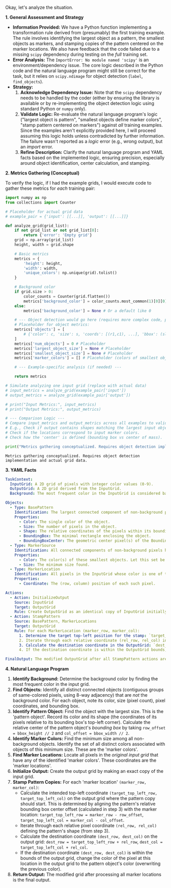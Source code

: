 Okay, let's analyze the situation.

**1. General Assessment and Strategy**

*   **Information Provided:** We have a Python function implementing a transformation rule derived from (presumably) the first training example. The rule involves identifying the largest object as a pattern, the smallest objects as markers, and stamping copies of the pattern centered on the marker locations. We also have feedback that the code failed due to a missing `scipy` dependency during testing on the *full* training set.
*   **Error Analysis:** The `ImportError: No module named 'scipy'` is an environment/dependency issue. The core logic described in the Python code and the natural language program might still be correct for the task, but it relies on `scipy.ndimage` for object detection (`label`, `find_objects`).
*   **Strategy:**
    1.  **Acknowledge Dependency Issue:** Note that the `scipy` dependency needs to be handled by the coder (either by ensuring the library is available or by re-implementing the object detection logic using standard Python or `numpy` only).
    2.  **Validate Logic:** Re-evaluate the natural language program's logic ("largest object is pattern", "smallest objects define marker colors", "stamp pattern centered on markers") against *all* training examples. Since the examples aren't explicitly provided here, I will proceed assuming this logic holds unless contradicted by further information. The failure wasn't reported as a *logic* error (e.g., wrong output), but an *import* error.
    3.  **Refine Description:** Clarify the natural language program and YAML facts based on the implemented logic, ensuring precision, especially around object identification, center calculation, and stamping.

**2. Metrics Gathering (Conceptual)**

To verify the logic, if I had the example grids, I would execute code to gather these metrics for *each* training pair:


``` python
import numpy as np
from collections import Counter

# Placeholder for actual grid data
# example_pair = {'input': [[...]], 'output': [[...]]}

def analyze_grid(grid_list):
    if not grid_list or not grid_list[0]:
        return {'error': 'Empty grid'}
    grid = np.array(grid_list)
    height, width = grid.shape

    # Basic metrics
    metrics = {
        'height': height,
        'width': width,
        'unique_colors': np.unique(grid).tolist()
    }

    # Background color
    if grid.size > 0:
        color_counts = Counter(grid.flatten())
        metrics['background_color'] = color_counts.most_common(1)[0][0]
    else:
        metrics['background_color'] = None # Or a default like 0

    # --- Object detection would go here (requires more complex code, potentially scipy or re-implementation) ---
    # Placeholder for object metrics:
    metrics['objects'] = [
        # {'color': c, 'size': s, 'coords': [(r1,c1), ...], 'bbox': (slice_r, slice_c)}, ...
    ]
    metrics['num_objects'] = 0 # Placeholder
    metrics['largest_object_size'] = None # Placeholder
    metrics['smallest_object_size'] = None # Placeholder
    metrics['marker_colors'] = [] # Placeholder (colors of smallest objects)

    # --- Example-specific analysis (if needed) ---

    return metrics

# Simulate analyzing one input grid (replace with actual data)
# input_metrics = analyze_grid(example_pair['input'])
# output_metrics = analyze_grid(example_pair['output'])

# print("Input Metrics:", input_metrics)
# print("Output Metrics:", output_metrics)

# --- Comparison Logic ---
# Compare input_metrics and output_metrics across all examples to validate the transformation rules.
# E.g., Check if output contains shapes matching the largest input object.
# Check if the locations correspond to input marker colors.
# Check how the 'center' is defined (bounding box vs center of mass).

print("Metrics gathering conceptualized. Requires object detection implementation and actual grid data.")
```
```
Metrics gathering conceptualized. Requires object detection implementation and actual grid data.

```
**3. YAML Facts**


```yaml
TaskContext:
  InputGrid: A 2D grid of pixels with integer color values (0-9).
  OutputGrid: A 2D grid derived from the InputGrid.
  Background: The most frequent color in the InputGrid is considered background and generally ignored in object processing.

Objects:
  - Type: BasePattern
    Identification: The largest connected component of non-background pixels in the InputGrid.
    Properties:
      - Color: The single color of the object.
      - Size: The number of pixels in the object.
      - Shape: The relative coordinates of the pixels within its bounding box.
      - BoundingBox: The minimal rectangle enclosing the object.
      - BoundingBoxCenter: The geometric center pixel(s) of the BoundingBox, calculated as `(height // 2, width // 2)` relative to the BoundingBox top-left corner.
  - Type: MarkerSource
    Identification: All connected components of non-background pixels having the minimum size found among all non-background objects.
    Properties:
      - Color: The color(s) of these smallest objects. Let this set be MarkerColors.
      - Size: The minimum size found.
  - Type: MarkerLocation
    Identification: All pixels in the InputGrid whose color is one of the MarkerColors.
    Properties:
      - Coordinate: The (row, column) position of each such pixel.

Actions:
  - Action: InitializeOutput
    Source: InputGrid
    Target: OutputGrid
    Rule: Create OutputGrid as an identical copy of InputGrid initially.
  - Action: StampPattern
    Source: BasePattern, MarkerLocations
    Target: OutputGrid
    Rule: For each MarkerLocation (marker_row, marker_col):
      1. Determine the target top-left position for the stamp: `target_row = marker_row - BasePattern.BoundingBoxCenter.row`, `target_col = marker_col - BasePattern.BoundingBoxCenter.col`.
      2. Iterate through each relative coordinate (rel_row, rel_col) in the BasePattern's Shape.
      3. Calculate the destination coordinate in the OutputGrid: `dest_row = target_row + rel_row`, `dest_col = target_col + rel_col`.
      4. If the destination coordinate is within the OutputGrid bounds, set the pixel at `(dest_row, dest_col)` to the BasePattern's Color, overwriting the existing content.

FinalOutput: The modified OutputGrid after all StampPattern actions are completed.
```


**4. Natural Language Program**

1.  **Identify Background:** Determine the background color by finding the most frequent color in the input grid.
2.  **Find Objects:** Identify all distinct connected objects (contiguous groups of same-colored pixels, using 8-way adjacency) that are *not* the background color. For each object, note its color, size (pixel count), pixel coordinates, and bounding box.
3.  **Identify Pattern Object:** Find the object with the largest size. This is the 'pattern object'. Record its color and its shape (the coordinates of its pixels relative to its bounding box's top-left corner). Calculate the relative center of the pattern object's *bounding box* by taking `row_offset = bbox_height // 2` and `col_offset = bbox_width // 2`.
4.  **Identify Marker Colors:** Find the minimum size among all non-background objects. Identify the set of all distinct colors associated with objects of this minimum size. These are the 'marker colors'.
5.  **Find Marker Locations:** Locate all pixels in the *original input grid* that have any of the identified 'marker colors'. These coordinates are the 'marker locations'.
6.  **Initialize Output:** Create the output grid by making an exact copy of the input grid.
7.  **Stamp Pattern Copies:** For each 'marker location' `(marker_row, marker_col)`:
    *   Calculate the intended top-left coordinate `(target_top_left_row, target_top_left_col)` on the output grid where the pattern copy should start. This is determined by aligning the pattern's relative bounding box center offset (calculated in step 3) with the marker location: `target_top_left_row = marker_row - row_offset`, `target_top_left_col = marker_col - col_offset`.
    *   Iterate through each relative pixel coordinate `(rel_row, rel_col)` defining the pattern's shape (from step 3).
    *   Calculate the destination coordinate `(dest_row, dest_col)` on the output grid: `dest_row = target_top_left_row + rel_row`, `dest_col = target_top_left_col + rel_col`.
    *   If the destination coordinate `(dest_row, dest_col)` is within the bounds of the output grid, change the color of the pixel at this location in the output grid to the pattern object's color (overwriting the previous color).
8.  **Return Output:** The modified grid after processing all marker locations is the final output.